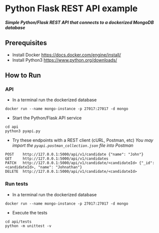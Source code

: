# Python Flask REST API example
#### _Simple Python/Flask REST API that connects to a dockerized MongoDB database_

## Prerequisites
- Install Docker
https://docs.docker.com/engine/install/
- Install Python3
https://www.python.org/downloads/

## How to Run
### API
- In a terminal run the dockerized database
```
docker run --name mongo-instance -p 27017:27017 -d mongo
```
- Start the Python/Flask API service
```
cd api
python3 pyapi.py
```

- Try these endpoints with a REST client (cURL, Postman, etc)
_You may import the `pyapi.postman_collection.json` file into Postman_
```
POST    http://127.0.0.1:5000/api/v1/candidate {"name": "John"}
GET     http://127.0.0.1:5000/api/v1/candidates
PATCH   http://127.0.0.1:5000/api/v1/candidate/<candidateId> {"_id": <candidateId>, "name": "Johnathan"}
DELETE  http://127.0.0.1:5000/api/v1/candidate/<candidateId>
```

### Run tests
- In a terminal run the dockerized database
```
docker run --name mongo-instance -p 27017:27017 -d mongo
```
- Execute the tests
```
cd api/tests
python -m unittest -v
```
